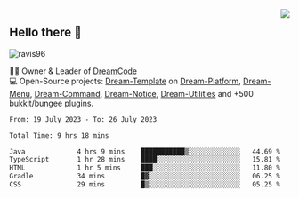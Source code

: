 <img align='right' src="https://github-readme-stats.vercel.app/api?username=Ravis96&show_icons=true">

## Hello there 👋
<p align="left"> <img src="https://komarev.com/ghpvc/?username=ravis96&label=Profile%20views&color=0e75b6&style=flat" alt="ravis96" /> </p>

👨‍💻 Owner & Leader of [DreamCode](https://github.com/DreamPoland) <br>
💻 Open-Source projects: [Dream-Template](https://github.com/DreamPoland/dream-template) on [Dream-Platform](https://github.com/DreamPoland/dream-platform), [Dream-Menu](https://github.com/DreamPoland/dream-menu), [Dream-Command](https://github.com/DreamPoland/dream-command), [Dream-Notice](https://github.com/DreamPoland/dream-notice), [Dream-Utilities](https://github.com/DreamPoland/dream-utilities) and +500 bukkit/bungee plugins.

<!--START_SECTION:waka-->

```txt
From: 19 July 2023 - To: 26 July 2023

Total Time: 9 hrs 18 mins

Java             4 hrs 9 mins    ███████████▒░░░░░░░░░░░░░   44.69 %
TypeScript       1 hr 28 mins    ████░░░░░░░░░░░░░░░░░░░░░   15.81 %
HTML             1 hr 5 mins     ███░░░░░░░░░░░░░░░░░░░░░░   11.80 %
Gradle           34 mins         █▓░░░░░░░░░░░░░░░░░░░░░░░   06.25 %
CSS              29 mins         █▒░░░░░░░░░░░░░░░░░░░░░░░   05.25 %
```

<!--END_SECTION:waka-->
